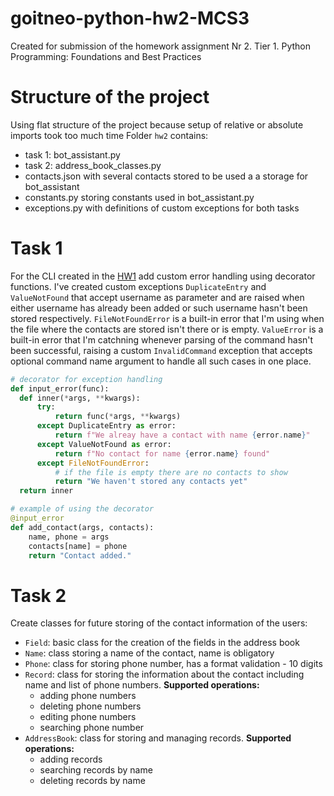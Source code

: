 # goitneo-python-hw2-MCS3
Created for submission of the homework assignment Nr 2. Tier 1. Python Programming: Foundations and Best Practices
# Structure of the project
Using flat structure of the project because setup of relative or absolute imports took too much time
Folder `hw2` contains:
- task 1: bot_assistant.py
- task 2: address_book_classes.py
- contacts.json with several contacts stored to be used a a storage for bot_assistant
- constants.py storing constants used in bot_assistant.py
- exceptions.py with definitions of custom exceptions for both tasks
# Task 1
For the CLI created in the [HW1](https://github.com/LadaM/goitneo-python-hw-1-MCS3) add custom error handling using decorator functions. I've created custom exceptions `DuplicateEntry` and `ValueNotFound` that accept username as parameter and are raised when either username has already been added or such username hasn't been stored respectively. `FileNotFoundError` is a built-in error that I'm using when the file where the contacts are stored isn't there or is empty. `ValueError` is a built-in error that I'm catchning whenever parsing of the command hasn't been successful, raising a custom `InvalidCommand` exception that accepts optional command name argument to handle all such cases in one place. 
  ```python
  # decorator for exception handling
  def input_error(func):
    def inner(*args, **kwargs):
        try:
            return func(*args, **kwargs)
        except DuplicateEntry as error:
            return f"We alreay have a contact with name {error.name}"
        except ValueNotFound as error:
            return f"No contact for name {error.name} found"
        except FileNotFoundError:
            # if the file is empty there are no contacts to show
            return "We haven't stored any contacts yet"
    return inner
  
  # example of using the decorator
  @input_error
  def add_contact(args, contacts):
      name, phone = args
      contacts[name] = phone
      return "Contact added."
  ```
# Task 2
Create classes for future storing of the contact information of the users:
- `Field`: basic class for the creation of the fields in the address book
- `Name`: class storing a name of the contact, name is obligatory
- `Phone`: class for storing phone number, has a format validation - 10 digits
- `Record`: class for storing the information about the contact including name and list of phone numbers. **Supported operations:**
    * adding phone numbers
    * deleting phone numbers
    * editing phone numbers
    * searching phone number
- `AddressBook`: class for storing and managing records. **Supported operations:**
    * adding records
    * searching records by name
    * deleting records by name
